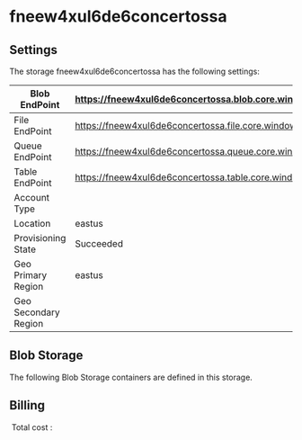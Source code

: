 # fneew4xul6de6concertossa

## Settings
The storage fneew4xul6de6concertossa has the following settings:

| Blob EndPoint | https://fneew4xul6de6concertossa.blob.core.windows.net/  |
| --- | --- |
| File EndPoint | https://fneew4xul6de6concertossa.file.core.windows.net/  |
| Queue EndPoint | https://fneew4xul6de6concertossa.queue.core.windows.net/  |
| Table EndPoint | https://fneew4xul6de6concertossa.table.core.windows.net/  |
| Account Type |   |
| Location | eastus  |
| Provisioning State | Succeeded  |
| Geo Primary Region | eastus  |
| Geo Secondary Region |   |

## Blob Storage
The following Blob Storage containers are defined in this storage. 

## Billing
 Total cost : 
